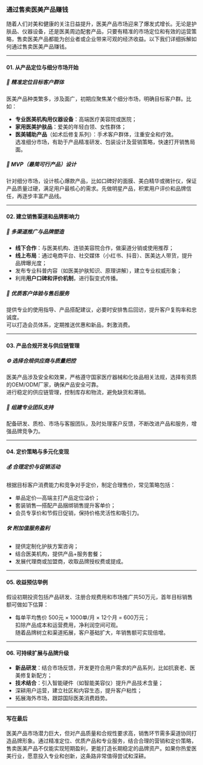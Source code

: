 ### 通过售卖医美产品赚钱  
随着人们对美和健康的关注日益提升，医美产品市场迎来了爆发式增长。无论是护肤品、仪器设备，还是医美周边配套产品，只要有精准的市场定位和有效的运营策略，售卖医美产品都能为创业者或企业带来可观的经济收益。以下我们详细拆解如何通过售卖医美产品赚钱。  

---  
#### 01. 从产品定位与细分市场开始  
##### 🎯 精准定位目标客户群体  
医美产品种类繁多，涉及面广，初期应聚焦某个细分市场，明确目标客户群。比如：  
* **专业医美机构用仪器设备**：高端医疗美容院或医院；  
* **家用医美护肤品**：爱美的年轻白领、女性群体；  
* **医美辅助产品**（如术后修复系列）：手术客户群体，注重安全和疗效。  
选准细分市场，有助于产品精准研发、包装设计及营销策略，快速打开销售局面。  
##### 🌱 MVP（最简可行产品）设计  
针对细分市场，设计核心爆款产品，比如口碑好的面膜、美白精华或微针仪，保证产品质量过硬，满足用户最核心的需求。先做明星产品，积累用户评价和品牌信任，再逐步丰富产品线。  

---  
#### 02. 建立销售渠道和品牌影响力  
##### 📢 多渠道推广与品牌塑造  
* **线下合作**：与医美机构、连锁美容院合作，做渠道分销或使用推荐；  
* **线上布局**：通过电商平台、社交媒体（小红书、抖音）、医美达人带货，提升品牌曝光度；  
* 发布专业科普内容（如医美护肤知识、原理讲解），建立专业权威形象；  
* 利用**用户口碑和评价机制**，进行裂变式传播。  
##### 🔧 优质客户体验与售后服务  
提供专业的使用指导、产品搭配建议，必要时安排售后回访，提升客户复购率和忠诚度。  
可以打造会员体系，定期推送优惠和新品，刺激消费。  

---  
#### 03. 产品合规开发与供应链管理  
##### ⚙️ 选择合规供应商与质量把控  
医美产品涉及安全和效果，严格遵守国家医疗器械和化妆品相关法规，选择有资质的OEM/ODM厂家，确保产品安全可靠。  
进行稳定的供应链管理，控制库存和物流，避免缺货和滞销。  
##### 🤝 组建专业团队支持  
配备研发、质检、市场与客服团队，及时处理客户反馈，不断改进产品和服务，增强品牌竞争力。  

---  
#### 04. 定价策略与多元化变现  
##### 💰 合理定价与促销活动  
根据目标客户消费能力和竞争对手定价，制定合理售价，常见策略包括：  
* 单品定价—高端主打产品定位溢价；  
* 套装销售—搭配产品捆绑销售提升客单价；  
* 会员专享价和节假日促销，保持价格灵活性和吸引力。  
##### 🛠️ 附加值服务盈利  
* 提供定制化护肤方案咨询；  
* 结合医美机构，提供产品+服务套餐；  
* 发展代理商或加盟商，收取品牌授权费或提成。  

---  
#### 05. 收益预估举例  
假设初期投资包括产品研发、注册合规费用和市场推广共50万元，首年目标销售额可做如下估算：  
* 每单平均售价 500元 × 1000单/月 × 12个月 = 600万元；  
扣除产品成本和运营费用，净利润空间可观。  
随着品牌树立和渠道拓展，客户基础扩大，年销售额可实现倍增。  

---  
#### 06. 可持续扩展与品牌升级  
* **新品研发**：结合市场反馈，开发更符合用户需求的产品系列，比如抗衰老、医美修复新配方；  
* **技术结合**：引入智能硬件（如智能美容仪）提升产品技术含量；  
* 深耕用户运营，建立社区和内容生态，提升客户粘性；  
* 拓展海外市场，跟踪国际医美消费趋势。

---  
#### 写在最后  
医美产品市场潜力巨大，但对产品质量和合规性要求高，销售环节需多渠道协同打造品牌形象。通过精准定位、优质产品和专业服务，结合合理的营销和定价策略，售卖医美产品不仅能实现短期盈利，更能打造长期稳定的品牌资产。如果你热爱医美行业，愿意投入专业和创新，这条路非常值得尝试和深耕。  
